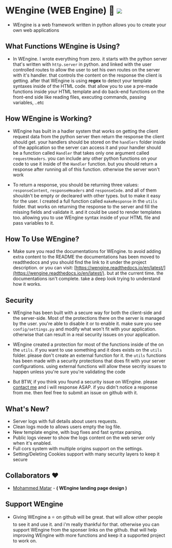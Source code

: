 # WEngine (WEB Engine) :dizzy: ![](https://tokei.rs/b1/github/DEMON1A/WEngine)
- WEngine is a web framework written in python allows you to create your own web applications

## What Functions WEngine is Using?
- In WEngine. I wrote everything from zero. it starts with the python server that's written with `http.server` in python. and linked with the user controlled routes to allow the user to set his own routes on the server with it's handler. that controls the content on the response the client is getting. after that WEngine is using **regex** to detect your template syntaxes inside of the HTML code. that allow you to use a pre-made functions inside your HTML template and do back-end functions on the front-end side like reading files, executing commands, passing variables, ..etc

## How WEngine is Working?
- WEngine has built in a hadler system that works on getting the client request data from the python server then return the response the client should get. your handlers should be stored on the `handlers` folder inside of the application so the server can access it and your handler should be a function called `Handler` that takes only one argument called `requestHeaders`. you can include any other python functions on your code to use it inside of the `Handler` function. but you should return a response after running all of this function. otherwise the server won't work

- To return a response, you should be returning three values: `responseContent`, `responseHeaders` and `responseCode`. and all of them shouldn't be empty or decleared with other types. but to make it easy for the user. I created a full function called `makeResponse` in the `utils` folder. that works on returning the response to the server and fill the missing fields and validate it. and it could be used to render templates too. allowing you to use WEngine syntax inside of your HTML file and pass variables to it.

## How To Use WEngine?
- Make sure you read the documentations for WEngine. to avoid adding extra content to the README the documentations has been moved to readthedocs and you should find the link to it under the project description. or you can visit: [https://wengine.readthedocs.io/en/latest/](https://wengine.readthedocs.io/en/latest/). but at the current time. the documentations isn't complete. take a deep look trying to understand how it works.

## Security
- WEngine has been built with a secure way for both the client-side and the server-side. Most of the protections there on the server is managed by the user. you're able to disable it or to enable it. make sure you see `config/settings.py` and modify what won't fit with your application. otherwise that can result in a real security issues on your application.

- WEngine created a protection for most of the functions inside of the on the `utils`. if you want to use something and it does exists on the `utils` folder. please don't create an external function for it. the `utils` functions has been made with a security protections that does fit with your server configurations. using external functions will allow these secrity issues to happen unless you're sure you're validating the code

- But BTW, if you think you found a security issue on WEngine. please [contact me](mailto:mdaif1332@gmail.com) and i will response ASAP. if you didn't notice a response from me. then feel free to submit an issue on github with it.

## What's New?
- Server logs with full details about users requests.
- Clean logs mode to allows users empty the log file.
- New template engine, with bug fixes and fast syntax parsing.
- Public logs viewer to show the logs content on the web server only when it's enabled.
- Full cors system with multiple origins support on the settings.
- Setting/Deleting Cookies support with many security layers to keep it secure

## Collaborators :heart:
- [Mohammed Matar](https://github.com/Micro0x00) - **( WEngine landing page design )**

## Support WEngine
- Giving WEngine a :star: on github will be great. that will allow other people to see it and use it. and i'm really thankful for that. otherwise you can support WEngine from the sponser links on the github. that will help improving WEngine with more functions and keep it a supported project to work on.
